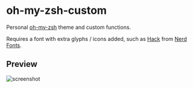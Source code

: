 # oh-my-zsh-custom

Personal [oh-my-zsh](https://github.com/robbyrussell/oh-my-zsh) theme and custom functions.

Requires a font with extra glyphs / icons added, such as [Hack](https://github.com/ryanoasis/nerd-fonts/tree/master/patched-fonts/Hack) from [Nerd Fonts](https://github.com/ryanoasis/nerd-fonts).

## Preview
![screenshot](https://raw.githubusercontent.com/drofloh/oh-my-zsh-custom/master/screenshot.png)
